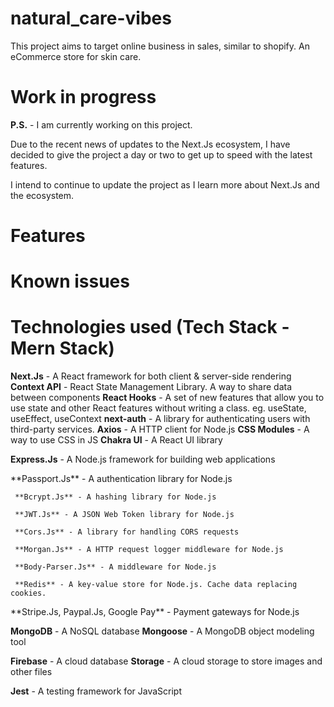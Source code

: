 # natural_care-vibes
This project aims to target online business in sales, similar to shopify. An eCommerce store for skin care.

# Work in progress
**P.S.** - I am currently working on this project.

Due to the recent news of updates to the Next.Js ecosystem, I have decided to give the project a day or two to get up to speed with the latest features.

I intend to continue to update the project as I learn more about Next.Js and the ecosystem.

# Features

# Known issues

# Technologies used (Tech Stack - Mern Stack)

**Next.Js** - A React framework for both client & server-side rendering
     **Context API** - React State Management Library. A way to share data between components
     **React Hooks** - A set of new features that allow you to use state and other React features without writing a class. eg. useState, useEffect, useContext
     **next-auth** - A library for authenticating users with third-party services.
     **Axios** - A HTTP client for Node.js
     **CSS Modules** - A way to use CSS in JS
     **Chakra UI** - A React UI library

**Express.Js** - A Node.js framework for building web applications
<p>
     **Passport.Js** - A authentication library for Node.js

     **Bcrypt.Js** - A hashing library for Node.js

     **JWT.Js** - A JSON Web Token library for Node.js

     **Cors.Js** - A library for handling CORS requests

     **Morgan.Js** - A HTTP request logger middleware for Node.js

     **Body-Parser.Js** - A middleware for Node.js

     **Redis** - A key-value store for Node.js. Cache data replacing cookies.
</p>
**Stripe.Js, Paypal.Js, Google Pay** - Payment gateways for Node.js

**MongoDB** - A NoSQL database
     **Mongoose** - A MongoDB object modeling tool

**Firebase** - A cloud database
     **Storage** - A cloud storage to store images and other files

**Jest** - A testing framework for JavaScript




